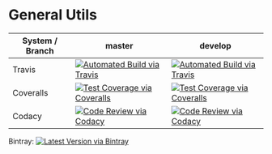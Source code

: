 # General Utils

| System / Branch | master | develop |
| --------------- | ------ | ------- |
| Travis | [![Automated Build via Travis](https://travis-ci.org/AwesomeStuffInTheSky/general-utils.svg?branch=master)](https://travis-ci.org/AwesomeStuffInTheSky/general-utils) | [![Automated Build via Travis](https://travis-ci.org/AwesomeStuffInTheSky/general-utils.svg?branch=develop)](https://travis-ci.org/AwesomeStuffInTheSky/general-utils) |
| Coveralls | [![Test Coverage via Coveralls](http://coveralls.io/repos/github/AwesomeStuffInTheSky/general-utils/badge.svg?branch=master)](https://coveralls.io/github/AwesomeStuffInTheSky/general-utils?branch=master) | [![Test Coverage via Coveralls](http://coveralls.io/repos/github/AwesomeStuffInTheSky/general-utils/badge.svg?branch=develop)](https://coveralls.io/github/AwesomeStuffInTheSky/general-utils?branch=develop) |
| Codacy | [![Code Review via Codacy](https://img.shields.io/codacy/3692e5b7e256495991b8a130dda476b0/master.svg)](https://www.codacy.com/app/pmig-caleia/general-utils/dashboard?bid=3118551) | [![Code Review via Codacy](https://img.shields.io/codacy/3692e5b7e256495991b8a130dda476b0/develop.svg)](https://www.codacy.com/app/pmig-caleia/general-utils/dashboard?bid=3131313) |

Bintray: [![Latest Version via Bintray](https://img.shields.io/bintray/v/awesomestuffinthesky/maven/general-utils.svg)](https://bintray.com/awesomestuffinthesky/maven/general-utils/_latestVersion)
